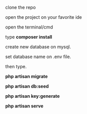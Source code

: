 clone the repo

open the project on your favorite ide

open the terminal/cmd

type
**composer install**

create new database on mysql.

set database name on .env file.

then type.

**php artisan migrate**

**php artisan db:seed**

**php artisan key:generate**

**php artisan serve**


